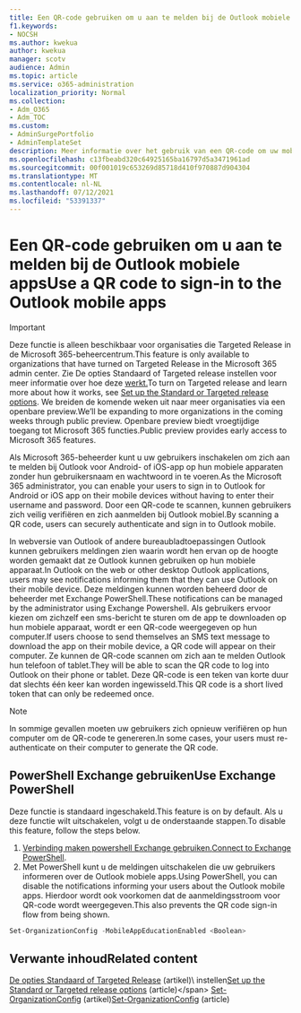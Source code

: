 ```yaml
---
title: Een QR-code gebruiken om u aan te melden bij de Outlook mobiele apps
f1.keywords:
- NOCSH
ms.author: kwekua
author: kwekua
manager: scotv
audience: Admin
ms.topic: article
ms.service: o365-administration
localization_priority: Normal
ms.collection:
- Adm_O365
- Adm_TOC
ms.custom:
- AdminSurgePortfolio
- AdminTemplateSet
description: Meer informatie over het gebruik van een QR-code om uw mobiele Outlook te verifiëren en te downloaden.
ms.openlocfilehash: c13fbeabd320c64925165ba16797d5a3471961ad
ms.sourcegitcommit: 00f001019c653269d85718d410f970887d904304
ms.translationtype: MT
ms.contentlocale: nl-NL
ms.lasthandoff: 07/12/2021
ms.locfileid: "53391337"
---
```

# <a name="use-a-qr-code-to-sign-in-to-the-outlook-mobile-apps"></a><span data-ttu-id="5ea04-103">Een QR-code gebruiken om u aan te melden bij de Outlook mobiele apps</span><span class="sxs-lookup"><span data-stu-id="5ea04-103">Use a QR code to sign-in to the Outlook mobile apps</span></span>

> [!IMPORTANT]
> <span data-ttu-id="5ea04-104">Deze functie is alleen beschikbaar voor organisaties die Targeted Release in de Microsoft 365-beheercentrum.</span><span class="sxs-lookup"><span data-stu-id="5ea04-104">This feature is only available to organizations that have turned on Targeted Release in the Microsoft 365 admin center.</span></span> <span data-ttu-id="5ea04-105">Zie De opties Standaard of Targeted release instellen voor meer informatie over hoe deze [werkt.](release-options-in-office-365.md)</span><span class="sxs-lookup"><span data-stu-id="5ea04-105">To turn on Targeted release and learn more about how it works, see [Set up the Standard or Targeted release options](release-options-in-office-365.md).</span></span> <span data-ttu-id="5ea04-106">We breiden de komende weken uit naar meer organisaties via een openbare preview.</span><span class="sxs-lookup"><span data-stu-id="5ea04-106">We’ll be expanding to more organizations in the coming weeks through public preview.</span></span> <span data-ttu-id="5ea04-107">Openbare preview biedt vroegtijdige toegang tot Microsoft 365 functies.</span><span class="sxs-lookup"><span data-stu-id="5ea04-107">Public preview provides early access to Microsoft 365 features.</span></span>

<span data-ttu-id="5ea04-108">Als Microsoft 365-beheerder kunt u uw gebruikers inschakelen om zich aan te melden bij Outlook voor Android- of iOS-app op hun mobiele apparaten zonder hun gebruikersnaam en wachtwoord in te voeren.</span><span class="sxs-lookup"><span data-stu-id="5ea04-108">As the Microsoft 365 administrator, you can enable your users to sign in to Outlook for Android or iOS app on their mobile devices without having to enter their username and password.</span></span> <span data-ttu-id="5ea04-109">Door een QR-code te scannen, kunnen gebruikers zich veilig verifiëren en zich aanmelden bij Outlook mobiel.</span><span class="sxs-lookup"><span data-stu-id="5ea04-109">By scanning a QR code, users can securely authenticate and sign in to Outlook mobile.</span></span>

<span data-ttu-id="5ea04-110">In webversie van Outlook of andere bureaubladtoepassingen Outlook kunnen gebruikers meldingen zien waarin wordt hen ervan op de hoogte worden gemaakt dat ze Outlook kunnen gebruiken op hun mobiele apparaat.</span><span class="sxs-lookup"><span data-stu-id="5ea04-110">In Outlook on the web or other desktop Outlook applications, users may see notifications informing them that they can use Outlook on their mobile device.</span></span> <span data-ttu-id="5ea04-111">Deze meldingen kunnen worden beheerd door de beheerder met Exchange PowerShell.</span><span class="sxs-lookup"><span data-stu-id="5ea04-111">These notifications can be managed by the administrator using Exchange Powershell.</span></span> <span data-ttu-id="5ea04-112">Als gebruikers ervoor kiezen om zichzelf een sms-bericht te sturen om de app te downloaden op hun mobiele apparaat, wordt er een QR-code weergegeven op hun computer.</span><span class="sxs-lookup"><span data-stu-id="5ea04-112">If users choose to send themselves an SMS text message to download the app on their mobile device, a QR code will appear on their computer.</span></span> <span data-ttu-id="5ea04-113">Ze kunnen de QR-code scannen om zich aan te melden Outlook hun telefoon of tablet.</span><span class="sxs-lookup"><span data-stu-id="5ea04-113">They will be able to scan the QR code to log into Outlook on their phone or tablet.</span></span> <span data-ttu-id="5ea04-114">Deze QR-code is een teken van korte duur dat slechts één keer kan worden ingewisseld.</span><span class="sxs-lookup"><span data-stu-id="5ea04-114">This QR code is a short lived token that can only be redeemed once.</span></span>

> [!NOTE]
> <span data-ttu-id="5ea04-115">In sommige gevallen moeten uw gebruikers zich opnieuw verifiëren op hun computer om de QR-code te genereren.</span><span class="sxs-lookup"><span data-stu-id="5ea04-115">In some cases, your users must re-authenticate on their computer to generate the QR code.</span></span>

## <a name="use-exchange-powershell"></a><span data-ttu-id="5ea04-116">PowerShell Exchange gebruiken</span><span class="sxs-lookup"><span data-stu-id="5ea04-116">Use Exchange PowerShell</span></span>

<span data-ttu-id="5ea04-117">Deze functie is standaard ingeschakeld.</span><span class="sxs-lookup"><span data-stu-id="5ea04-117">This feature is on by default.</span></span> <span data-ttu-id="5ea04-118">Als u deze functie wilt uitschakelen, volgt u de onderstaande stappen.</span><span class="sxs-lookup"><span data-stu-id="5ea04-118">To disable this feature, follow the steps below.</span></span>

1. <span data-ttu-id="5ea04-119">[Verbinding maken powershell Exchange gebruiken.](/powershell/exchange/connect-to-exchange-online-powershell)</span><span class="sxs-lookup"><span data-stu-id="5ea04-119">[Connect to Exchange PowerShell](/powershell/exchange/connect-to-exchange-online-powershell).</span></span>
2. <span data-ttu-id="5ea04-120">Met PowerShell kunt u de meldingen uitschakelen die uw gebruikers informeren over de Outlook mobiele apps.</span><span class="sxs-lookup"><span data-stu-id="5ea04-120">Using PowerShell, you can disable the notifications informing your users about the Outlook mobile apps.</span></span> <span data-ttu-id="5ea04-121">Hierdoor wordt ook voorkomen dat de aanmeldingsstroom voor QR-code wordt weergegeven.</span><span class="sxs-lookup"><span data-stu-id="5ea04-121">This also prevents the QR code sign-in flow from being shown.</span></span>

```powershell
Set-OrganizationConfig -MobileAppEducationEnabled <Boolean>
```

## <a name="related-content"></a><span data-ttu-id="5ea04-122">Verwante inhoud</span><span class="sxs-lookup"><span data-stu-id="5ea04-122">Related content</span></span>

<span data-ttu-id="5ea04-123">[De opties Standaard of Targeted Release](release-options-in-office-365.md) (artikel)\ instellen</span><span class="sxs-lookup"><span data-stu-id="5ea04-123">[Set up the Standard or Targeted release options](release-options-in-office-365.md) (article)\</span></span>
<span data-ttu-id="5ea04-124">[Set-OrganizationConfig](/powershell/module/exchange/set-organizationconfig) (artikel)</span><span class="sxs-lookup"><span data-stu-id="5ea04-124">[Set-OrganizationConfig](/powershell/module/exchange/set-organizationconfig) (article)</span></span>